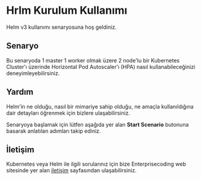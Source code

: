 
# Hrlm Kurulum Kullanımı

Helm v3 kullanımı senaryosuna hoş geldiniz.

## Senaryo

Bu senaryoda 1 master 1 worker olmak üzere 2 node'lu bir Kubernetes Cluster'ı üzerinde Horizontal Pod Autoscaler'ı (HPA) nasıl kullanabileceğinizi deneyimleyebilirsiniz.

## Yardım

Helm'in ne olduğu, nasıl bir mimariye sahip olduğu, ne amaçla kullanıldığına dair detayları öğrenmek için bizlere ulaşabilirsiniz.

Senaryoya başlamak için lütfen aşağıda yer alan **Start Scenario** butonuna basarak anlatılan adımları takip ediniz.

## İletişim

Kubernetes veya Helm ile ilgili sorularınız için bize Enterprisecoding web sitesinde yer alan [iletişim](https://enterprisecoding.com/iletisim/) sayfasından ulaşabilirsiniz.
